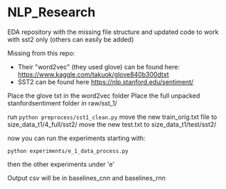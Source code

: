 # NLP_Research

EDA repository with the missing file structure and updated code to work with sst2 only (others can easily be added)

Missing from this repo:
- Their "word2vec" (they used glove) can be found here: https://www.kaggle.com/takuok/glove840b300dtxt
- SST2 can be found here https://nlp.stanford.edu/sentiment/

Place the glove txt in the word2vec folder
Place the full unpacked stanfordsentiment folder in raw/sst_1/

run ```python preprocess/sst1_clean.py```
move the new train_orig.txt file to size_data_t1/4_full/sst2/
move the new test.txt to size_data_t1/test/sst2/

now you can run the experiments starting with:

```python experiments/e_1_data_process.py```

then the other experiments under 'e'

Output csv will be in baselines_cnn and baselines_rnn


